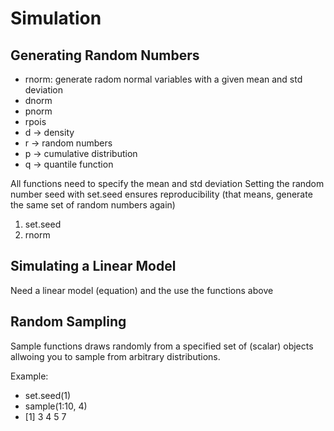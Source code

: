# Simulation 

## Generating Random Numbers
* rnorm: generate radom normal variables with a given mean and std deviation
* dnorm 
* pnorm
* rpois
* d -> density 
* r -> random numbers
* p -> cumulative distribution 
* q -> quantile function

All functions need to specify the mean and std deviation 
Setting the random number seed with set.seed ensures reproducibility (that means, generate the same set of random numbers again)

  1. set.seed
  2. rnorm 

## Simulating a Linear Model

Need a linear model (equation) and the use the functions above

## Random Sampling 

Sample functions draws randomly from a specified set of (scalar) objects allwoing you to sample from arbitrary distributions.

Example: 

* set.seed(1)
* sample(1:10, 4)
* [1] 3 4 5 7

